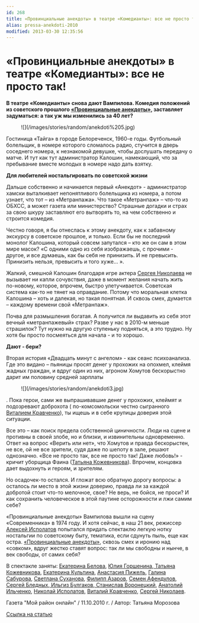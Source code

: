 ```yaml
---
id: 268
title: «Провинциальные анекдоты» в театре «Комедианты»: все не просто так!
alias: pressa-anekdoti-2010
modified: 2013-03-30 12:35:56
---
```


# «Провинциальные анекдоты» в театре «Комедианты»: все не просто так!

**В театре «Комедианты» снова дают Вампилова. Комедия положений из советского прошлого [«Провинциальные анекдоты»](71-anekdoti.html), заставляет задуматься: а так уж мы изменились за 40 лет?**

<figure>
![](/images/stories/random/anekdoti%205.jpg)
</figure>

Гостиница «Тайга» в городе Белореченск, 1960-е годы. Футбольный болельщик, в номере которого сломалось радио, стучится в дверь соседнего номера, к незнакомой девушке, чтобы дослушать передачу о матче. И тут как тут администратор Калошин, намекающий, что за пребывание вместе молодых в номере надо дать взятку.

**Для любителей ностальгировать по советской жизни**

Дальше собственно и начинается первый «Анекдот» - администратор хамски выталкивает непонятливого болельщика из номера, а потом узнает, что тот – из «Метранпажа». Что такое «Метранпаж» – что-то из ОБХСС, а может газета или министерство? Страшные догадки и страх за свою шкуру заставляют его вытворять то, на чем собственно и строится комедия.

Честно говоря, я бы отнеслась к этому анекдоту, как к забавному экскурсу в советское прошлое, и только. Если бы не последний монолог Калошина, который совсем запутался – кто же он сам в этом мире масок? «С одними одно из себя изображаешь, с прочими - другое, и все думаешь, как бы себя не принизить. И не превысить. Принизить нельзя, превысить и того хуже… ».

Жалкий, смешной Калошин благодаря игре актера [Сергея Николаева](52-sergei-nikolaev.html) не вызывает ни капли сочувствия, даже в момент желания начать жить по-новому, которое, впрочем, быстро улетучивается. Советская система как-то не тянет на оправдание. Потому что моральная клетка Калошина – хоть и далекая, но такая понятная. И сквозь смех, думается – каждому времени свой «Метранпаж».

Почва для размышления богатая. А получится ли выдавить из себя этот вечный «метранпажевый» страх? Разве у нас в 2010-м меньше страшилок? Тут нужно на другую ступеньку подняться, а это трудно. Ну хотя бы просто посмеяться для начала - и то хорошо.

**Дают - бери?**

Вторая история «Двадцать минут с ангелом» - как сеанс психоанализа. Где это видано – пьяницы просят денег у прохожих на опохмел, клеймя жадных граждан, и вдруг один из них, агроном Хомутов бескорыстно дарит им половину средней зарплаты

<figure>
![](/images/stories/random/anekdoti3.jpg)
</figure>

. Пока герои, сами же выпрашивавшие денег у прохожих, клеймят и подозревают доброхота ( по-комсомольски честно сыгранного [Виталием Кравченко](66-vitalii-kravchenko.html)), ты ищешь и в себе крупицы доверия этой ситуации.

Все это – как поиск предела собственной циничности. Люди на сцене и противны в своей злобе, но и близки, и извинительны одновременно. Ответ на вопрос «Верить или нет», что Хомутов и правда бескорыстен, не все, ой не все зрители, судя даже по шепоту в зале, решают однозначно. «Все не просто так, все не просто так! Даже любовь!» - кричит уборщица Фаина ([Татьяна Кожевникова](80-tatiana-kogevnikova.html)). Впрочем, концовка дает выдохнуть и героям, и зрителям.

Но осадочек-то остался. И гложат всю обратную дорогу вопросы: а осталось ли место в этой жизни доверию, правда ли за каждой добротой стоит что-то мелочное, свое? Не верь, не бойся, не проси? И как сохранить человеческое в этой паутине осторожности и лжи самим себе?

«Провинциальные анекдоты» Вампилова вышли на сцену «Современника» в 1974 году. И хотя сейчас, в наш 21 век, режиссер [Алексей Исполатов](53-aleksei-ispolatov.html) попытался придать спектаклю легкую нотку ностальгии по советскому быту, тематика, если сдунуть пыль, еще как остра. [«Провинциальные анекдоты»](71-anekdoti.html), сквозь смех и иронию над «совком», вдруг жестко ставят вопрос: так ли мы свободны и нынче, в век свободы, от самих себя?

В спектакле заняты: [Екатерина Белова](23-belova-ekaterina.html), [Юлия Горшенина](49-ylia-gorshenina.html),[ Татьяна Кожевникова](80-tatiana-kogevnikova.html), [Екатерина Культина](81-ekaterina-kyltina.html), [Анастасия Пижель](64-asia-pigel-sergeevna.html), [Галина Сабурова](61-galina-saburova.html), [Светлана Суханова](48-svetlana-suhanova.html), [Филипп Азаров](21-fillipp-azarov.html), [Семен Афендулов](22-afendulov-semen.html), [Сергей Бледных](24-blednyh-sergej.html),[ Ильгиз Булгаков](77-ilgiz-bulgakov.html),[ Станислав Воронецкий](51-stas-voronetski.html), [Анатолий Ильченко](55-anatolii-ilchenko.html), [Николай Исполатов](54-nikolai-ispolatov.html), [Виталий Кравченко](66-vitalii-kravchenko.html), [Сергей Николаев](52-sergei-nikolaev.html).

Газета "Мой район онлайн" / 11.10.2010 г. / Автор: Татьяна Морозова

[Ссылка на статью](http://www.mr7.ru/articles/33937/)

